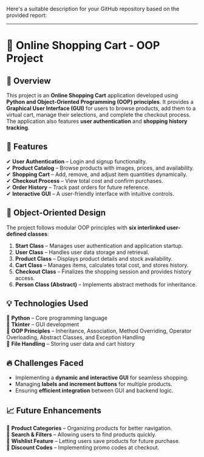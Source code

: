 Here's a suitable description for your GitHub repository based on the provided report:  

---

# 🛒 Online Shopping Cart - OOP Project  

## 📌 Overview  
This project is an **Online Shopping Cart** application developed using **Python and Object-Oriented Programming (OOP) principles**. It provides a **Graphical User Interface (GUI)** for users to browse products, add them to a virtual cart, manage their selections, and complete the checkout process. The application also features **user authentication** and **shopping history tracking**.  

## 🚀 Features  
✔ **User Authentication** – Login and signup functionality.  
✔ **Product Catalog** – Browse products with images, prices, and availability.  
✔ **Shopping Cart** – Add, remove, and adjust item quantities dynamically.  
✔ **Checkout Process** – View total cost and confirm purchases.  
✔ **Order History** – Track past orders for future reference.  
✔ **Interactive GUI** – A user-friendly interface with intuitive controls.  

## 🔗 Object-Oriented Design  
The project follows modular OOP principles with **six interlinked user-defined classes**:  
1. **Start Class** – Manages user authentication and application startup.  
2. **User Class** – Handles user data storage and retrieval.  
3. **Product Class** – Displays product details and stock availability.  
4. **Cart Class** – Manages items, calculates total cost, and stores history.  
5. **Checkout Class** – Finalizes the shopping session and provides history access.  
6. **Person Class (Abstract)** – Implements abstract methods for inheritance.  

## 💡 Technologies Used  
🔹 **Python** – Core programming language  
🔹 **Tkinter** – GUI development  
🔹 **OOP Principles** – Inheritance, Association, Method Overriding, Operator Overloading, Abstract Classes, and Exception Handling  
🔹 **File Handling** – Storing user data and cart history  

## 🔥 Challenges Faced  
- Implementing a **dynamic and interactive GUI** for seamless shopping.  
- Managing **labels and increment buttons** for multiple products.  
- Ensuring **efficient integration** between GUI and backend logic.  

## 📈 Future Enhancements  
🔸 **Product Categories** – Organizing products for better navigation.  
🔸 **Search & Filters** – Allowing users to find products quickly.  
🔸 **Wishlist Feature** – Letting users save products for future purchase.  
🔸 **Discount Codes** – Implementing promo codes at checkout.  

